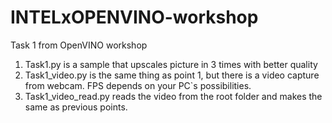 # INTELxOPENVINO-workshop
Task 1 from OpenVINO workshop
1) Task1.py is a sample that upscales picture in 3 times with better quality
2) Task1_video.py is the same thing as point 1, but there is a video capture from webcam. FPS depends on your PC`s possibilities.
3) Task1_video_read.py reads the video from the root folder and makes the same as previous points.
